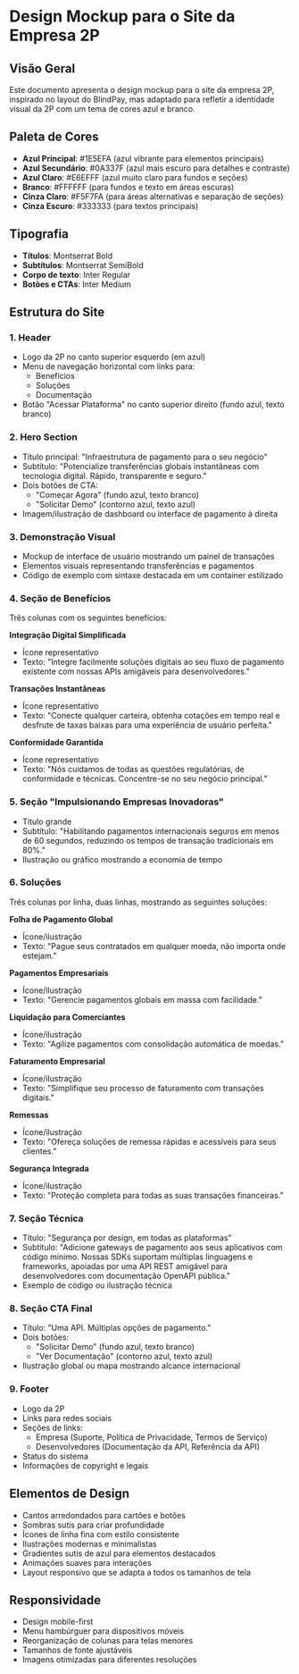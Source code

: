 # Design Mockup para o Site da Empresa 2P

## Visão Geral
Este documento apresenta o design mockup para o site da empresa 2P, inspirado no layout do BlindPay, mas adaptado para refletir a identidade visual da 2P com um tema de cores azul e branco.

## Paleta de Cores
- **Azul Principal**: #1E5EFA (azul vibrante para elementos principais)
- **Azul Secundário**: #0A337F (azul mais escuro para detalhes e contraste)
- **Azul Claro**: #E6EFFF (azul muito claro para fundos e seções)
- **Branco**: #FFFFFF (para fundos e texto em áreas escuras)
- **Cinza Claro**: #F5F7FA (para áreas alternativas e separação de seções)
- **Cinza Escuro**: #333333 (para textos principais)

## Tipografia
- **Títulos**: Montserrat Bold
- **Subtítulos**: Montserrat SemiBold
- **Corpo de texto**: Inter Regular
- **Botões e CTAs**: Inter Medium

## Estrutura do Site

### 1. Header
- Logo da 2P no canto superior esquerdo (em azul)
- Menu de navegação horizontal com links para:
  - Benefícios
  - Soluções
  - Documentação
- Botão "Acessar Plataforma" no canto superior direito (fundo azul, texto branco)

### 2. Hero Section
- Título principal: "Infraestrutura de pagamento para o seu negócio"
- Subtítulo: "Potencialize transferências globais instantâneas com tecnologia digital. Rápido, transparente e seguro."
- Dois botões de CTA:
  - "Começar Agora" (fundo azul, texto branco)
  - "Solicitar Demo" (contorno azul, texto azul)
- Imagem/ilustração de dashboard ou interface de pagamento à direita

### 3. Demonstração Visual
- Mockup de interface de usuário mostrando um painel de transações
- Elementos visuais representando transferências e pagamentos
- Código de exemplo com sintaxe destacada em um container estilizado

### 4. Seção de Benefícios
Três colunas com os seguintes benefícios:

**Integração Digital Simplificada**
- Ícone representativo
- Texto: "Integre facilmente soluções digitais ao seu fluxo de pagamento existente com nossas APIs amigáveis para desenvolvedores."

**Transações Instantâneas**
- Ícone representativo
- Texto: "Conecte qualquer carteira, obtenha cotações em tempo real e desfrute de taxas baixas para uma experiência de usuário perfeita."

**Conformidade Garantida**
- Ícone representativo
- Texto: "Nós cuidamos de todas as questões regulatórias, de conformidade e técnicas. Concentre-se no seu negócio principal."

### 5. Seção "Impulsionando Empresas Inovadoras"
- Título grande
- Subtítulo: "Habilitando pagamentos internacionais seguros em menos de 60 segundos, reduzindo os tempos de transação tradicionais em 80%."
- Ilustração ou gráfico mostrando a economia de tempo

### 6. Soluções
Três colunas por linha, duas linhas, mostrando as seguintes soluções:

**Folha de Pagamento Global**
- Ícone/ilustração
- Texto: "Pague seus contratados em qualquer moeda, não importa onde estejam."

**Pagamentos Empresariais**
- Ícone/ilustração
- Texto: "Gerencie pagamentos globais em massa com facilidade."

**Liquidação para Comerciantes**
- Ícone/ilustração
- Texto: "Agilize pagamentos com consolidação automática de moedas."

**Faturamento Empresarial**
- Ícone/ilustração
- Texto: "Simplifique seu processo de faturamento com transações digitais."

**Remessas**
- Ícone/ilustração
- Texto: "Ofereça soluções de remessa rápidas e acessíveis para seus clientes."

**Segurança Integrada**
- Ícone/ilustração
- Texto: "Proteção completa para todas as suas transações financeiras."

### 7. Seção Técnica
- Título: "Segurança por design, em todas as plataformas"
- Subtítulo: "Adicione gateways de pagamento aos seus aplicativos com código mínimo. Nossas SDKs suportam múltiplas linguagens e frameworks, apoiadas por uma API REST amigável para desenvolvedores com documentação OpenAPI pública."
- Exemplo de código ou ilustração técnica

### 8. Seção CTA Final
- Título: "Uma API. Múltiplas opções de pagamento."
- Dois botões:
  - "Solicitar Demo" (fundo azul, texto branco)
  - "Ver Documentação" (contorno azul, texto azul)
- Ilustração global ou mapa mostrando alcance internacional

### 9. Footer
- Logo da 2P
- Links para redes sociais
- Seções de links:
  - Empresa (Suporte, Política de Privacidade, Termos de Serviço)
  - Desenvolvedores (Documentação da API, Referência da API)
- Status do sistema
- Informações de copyright e legais

## Elementos de Design
- Cantos arredondados para cartões e botões
- Sombras sutis para criar profundidade
- Ícones de linha fina com estilo consistente
- Ilustrações modernas e minimalistas
- Gradientes sutis de azul para elementos destacados
- Animações suaves para interações
- Layout responsivo que se adapta a todos os tamanhos de tela

## Responsividade
- Design mobile-first
- Menu hambúrguer para dispositivos móveis
- Reorganização de colunas para telas menores
- Tamanhos de fonte ajustáveis
- Imagens otimizadas para diferentes resoluções
